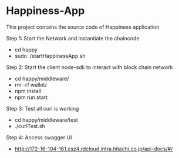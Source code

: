 # Happiness-App

This project contains the source code of Happiness application

Step 1:  Start the Network and instantiate the chaincode

*  cd happy 
*  sudo ./startHappinessApp.sh

Step 2: Start the client node-sdk to interact with block chain network

*  cd happy/middleware/
*  rm -rf wallet/
*  npm install
*  npm run start


Step 3: Test all curl is working

*  cd happy/middleware/test
*  ./curlTest.sh


Step 4: Access swagger UI

*  http://172-16-104-161.osz4.rdcloud.intra.hitachi.co.jp/api-docs/#/

